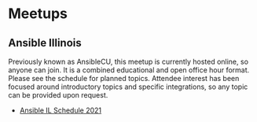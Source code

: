 # Meetups

## Ansible Illinois
Previously known as AnsibleCU, this meetup is currently hosted online, so anyone can join. It is a combined educational and open office hour format. Please see the schedule for planned topics. Attendee interest has been focused around introductory topics and specific integrations, so any topic can be provided upon request.

- [Ansible IL Schedule 2021](2021_meetup_schedule.md)
